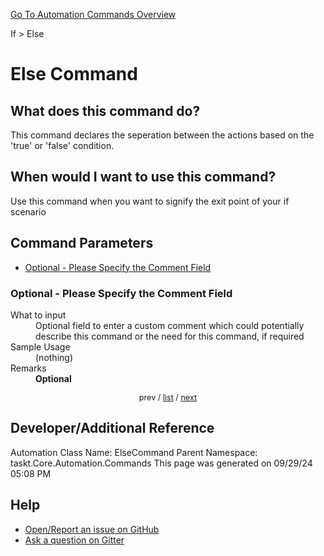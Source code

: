 <!--TITLE: Else Command -->
<!-- SUBTITLE: a command in the If group. -->
[Go To Automation Commands Overview](/automation-commands.md)


If &gt; Else


# Else Command


## What does this command do?
This command declares the seperation between the actions based on the 'true' or 'false' condition.


## When would I want to use this command?
Use this command when you want to signify the exit point of your if scenario


<a id="param_list"></a>
## Command Parameters
- [Optional - Please Specify the Comment Field](#param_0)


<a id="param_0"></a>
### Optional - Please Specify the Comment Field


<dl>
<dt>What to input</dt><dd>Optional field to enter a custom comment which could potentially describe this command or the need for this command, if required</dd>
<dt>Sample Usage</dt><dd>(nothing)</dd>
<dt>Remarks</dt><dd><strong>Optional</strong><br></dd>
</dl>




<div style="font-size: 90%; text-align: center">


prev / [list](#param_list) / [next](#param_1)


</div>


## Developer/Additional Reference
Automation Class Name: ElseCommand
Parent Namespace: taskt.Core.Automation.Commands
This page was generated on 09/29/24 05:08 PM


## Help
- [Open/Report an issue on GitHub](https://github.com/rcktrncn/taskt/issues/new)
- [Ask a question on Gitter](https://gitter.im/taskt-rpa/Lobby)
